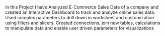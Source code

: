 In this Project I have Analyzed E-Commerce Sales Data of a company and created an Interactive Dashboard to track and analyze online sales data.
Used complex parameters to drill down in worksheet and customization using filters and slicers.
Created connections, join new tables, calculations to manipulate data and enable user driven parameters for visualizations

